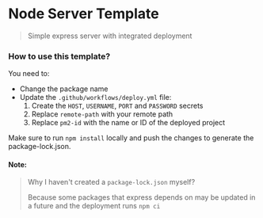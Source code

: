 # Node Server Template
> Simple express server with integrated deployment

### How to use this template?
You need to:
- Change the package name
- Update the ``.github/workflows/deploy.yml`` file:
  1. Create the ``HOST``, ``USERNAME``, ``PORT`` and ``PASSWORD`` secrets
  2. Replace ``remote-path`` with your remote path
  3. Replace ``pm2-id`` with the name or ID of the deployed project

Make sure to run ``npm install`` locally and push the changes to generate the package-lock.json.

#### Note:
> Why I haven't created a ``package-lock.json`` myself?
> 
> Because some packages that express depends on may be updated in a future and the deployment runs ``npm ci``
